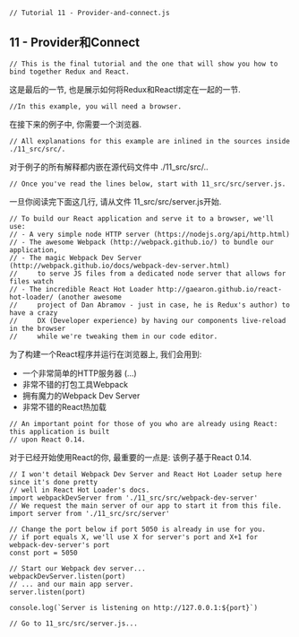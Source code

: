 ```
// Tutorial 11 - Provider-and-connect.js
```

## 11 - Provider和Connect

```
// This is the final tutorial and the one that will show you how to bind together Redux and React.
```
这是最后的一节, 也是展示如何将Redux和React绑定在一起的一节.

```
//In this example, you will need a browser.
```
在接下来的例子中, 你需要一个浏览器.

```
// All explanations for this example are inlined in the sources inside ./11_src/src/.
```
对于例子的所有解释都内嵌在源代码文件中 ./11_src/src/..

```
// Once you've read the lines below, start with 11_src/src/server.js.
```
一旦你阅读完下面这几行, 请从文件 11_src/src/server.js开始.

```
// To build our React application and serve it to a browser, we'll use:
// - A very simple node HTTP server (https://nodejs.org/api/http.html)
// - The awesome Webpack (http://webpack.github.io/) to bundle our application,
// - The magic Webpack Dev Server (http://webpack.github.io/docs/webpack-dev-server.html)
//     to serve JS files from a dedicated node server that allows for files watch
// - The incredible React Hot Loader http://gaearon.github.io/react-hot-loader/ (another awesome
//     project of Dan Abramov - just in case, he is Redux's author) to have a crazy
//     DX (Developer experience) by having our components live-reload in the browser
//     while we're tweaking them in our code editor.
```
为了构建一个React程序并运行在浏览器上, 我们会用到:
* 一个非常简单的HTTP服务器 (...)
* 非常不错的打包工具Webpack
* 拥有魔力的Webpack Dev Server
* 非常不错的React热加载

```
// An important point for those of you who are already using React: this application is built
// upon React 0.14.
```
对于已经开始使用React的你, 最重要的一点是: 该例子基于React 0.14.

```
// I won't detail Webpack Dev Server and React Hot Loader setup here since it's done pretty
// well in React Hot Loader's docs.
import webpackDevServer from './11_src/src/webpack-dev-server'
// We request the main server of our app to start it from this file.
import server from './11_src/src/server'

// Change the port below if port 5050 is already in use for you.
// if port equals X, we'll use X for server's port and X+1 for webpack-dev-server's port
const port = 5050

// Start our Webpack dev server...
webpackDevServer.listen(port)
// ... and our main app server.
server.listen(port)

console.log(`Server is listening on http://127.0.0.1:${port}`)

// Go to 11_src/src/server.js...
```
